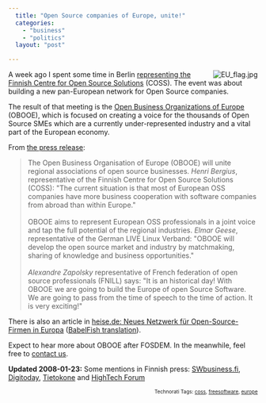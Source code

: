 ```yaml
---
  title: "Open Source companies of Europe, unite!"
  categories: 
    - "business"
    - "politics"
  layout: "post"

---
```

<img src="http://bergie.iki.fi/midcom-serveattachmentguid-ed2def354d999300645be7fc5198c225/EU_flag.jpg" style="float:right;margin-left:8px;" alt="EU_flag.jpg" />
A week ago I spent some time in Berlin <a href="http://bergie.iki.fi/blog/in_coss_steering_group.html">representing the Finnish Centre for Open Source Solutions</a> (COSS). The event was about building a new pan-European network for Open Source companies.

The result of that meeting is the <a href="http://www.obooe.eu/">Open Business Organizations of Europe</a> (OBOOE), which is focused on creating a voice for the thousands of Open Source SMEs which are a currently under-represented industry and a vital part of the European economy.

From <a href="http://212.79.161.114/obooe-pm-2008-01-14.html">the press release</a>:

<blockquote>The Open Business Organisation of Europe (OBOOE) will unite regional associations of open source businesses. <em>Henri Bergius</em>, representative of the Finnish Centre for Open Source Solutions (COSS): &quot;The current situation is that most of European OSS companies have more business cooperation with software companies from abroad than within Europe.&quot;
<br /><br />
OBOOE aims to represent European OSS professionals in a joint voice and tap the full potential of the regional industries. <em>Elmar Geese</em>, representative of the German LIVE Linux Verband: &quot;OBOOE will develop the open source market and industry by matchmaking, sharing of knowledge and business opportunities.&quot;
<br /><br /><em>Alexandre Zapolsky</em> representative of French federation of open source professionals (FNILL) says: &quot;It is an historical day! With OBOOE we are going to build the Europe of open Source Software. We are going to pass from the time of speech to the time of action. It is very exciting!&quot;</blockquote>There is also an article in <a href="http://www.heise.de/newsticker/meldung/101678">heise.de: Neues Netzwerk für Open-Source-Firmen in Europa</a> (<a href="http://babelfish.altavista.com/babelfish/trurl_pagecontent?lp=de_en&amp;trurl=http://www.heise.de/newsticker/meldung/101678%2F">BabelFish translation</a>).

Expect to hear more about OBOOE after FOSDEM. In the meanwhile, feel free to <a href="http://212.79.161.114/contacts.html">contact us</a>.

<strong>Updated 2008-01-23:</strong> Some mentions in Finnish press: <a href="http://swbusiness.fi/portal/34/?id=21067">SWbusiness.fi</a>, <a href="http://www.digitoday.fi/bisnes/2008/01/17/Avoimen+koodin+toimijoille+uusi+yhteiselin/20081629/66">Digitoday</a>, <a href="http://www.tietokone.fi/uutta/uutinen.asp?news_id=32499&amp;tyyppi=1">Tietokone</a> and <a href="http://www.hightechforum.fi/?j=705663">HighTech Forum</a>

<p style="text-align:right;font-size:10px;">Technorati Tags: <a href="http://www.technorati.com/tag/coss">coss</a>, <a href="http://www.technorati.com/tag/freesoftware">freesoftware</a>, <a href="http://www.technorati.com/tag/europe">europe</a></p>